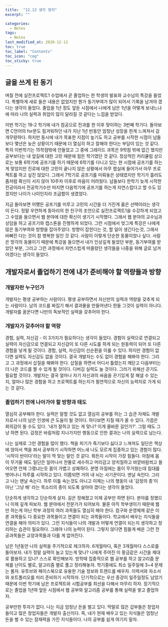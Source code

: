 ```yaml
---
title:  "12.13 생각 정리"
excerpt: ""

categories:
  - Notes
tags:
  - Notes
last_modified_at: 2020-12-13 
toc: true
toc_label: "Contents"
toc_icon: "cog"
toc_sticky: true
---
```


## 글을 쓰게 된 동기

며칠 전에 실전프로젝트1 수업에서 곧 졸업하는 한 학생의 발표와 교수님의 특강을 들었다. 특별하게 새로 들은 내용은 없었지만 뭔가 동기부여가 많이 되어서 기록을 남겨야 겠다는 생각이 들었다. 졸업을 1년 정도 앞둔 시점에서 나에게 남은 1년을 어떻게 보내느냐에 따라 나의 실력과 취업이 많이 달라질 것 같다는 느낌을 받았다. 

이번 학기는 19-2 학기에 내가 컴공으로 전과를 한 이후 맞이하는 3번째 학기다. 돌아보면 C언어의 for문도 힘겨워하던 내가 지난 1년 반동안 엄청난 성장을 한게 느껴져서 감개무량하다. 하지만 동시에 내가 목표한 지점이 높기도 하고 공부를 시작한 시점이 남들보다 몇년은 늦은 상황이기 때문에 더 열심히 하고 잘해야 한다는 부담이 있는 것 같다. 특히 이번학기는 15학점밖에 안들었고 그 중에 그레이드 과목은 9학점 밖에 없긴 했지만 공부보다는 내 앞길에 대한 고민 때문에 힘든 학기였던 것 같다. 정상적인 커리큘럼 상으로는 보통 6학기에 공프기를 하기 때문에 6학기를 다니고 있는 현 시점에 공프기를 하는게 맞았지만 진로에 대한 고민이 끝나지 않은 상황에서 아무 랩실에 들어가서 아무 프로젝트를 하고 싶진 않았다. 그래서 7학기로 공프기를 미뤄놓은 상태였지만 학기가 흘러도 좀처럼 확신이 서지 않아 10주차 이후로 마음이 어려웠다. 남들보다 한학기 늦게 시작한 전공이라서 전공학기수만 따지면 다음학기에 공프기를 하는게 자연스럽다고 할 수도 있겠지만 나이가 나이인지라 조급함이 생겼었다.

지금 돌아보면 어쨌든 공프기를 미루고 고민의 시간을 더 가진게 옳은 선택이라는 생각이 든다. 정말 우연하게 동아리의 한 친구의 조언으로 실전프로젝트1을 수강하게 되었고 그 수업을 들으면서 웹 분야에 대한 확신이 생기기 시작했다. 그래서 웹 분야의 교수님과 상담을 하고 공프기와 캡스톤을 진행하게 되었다. 그런 시점에서 엊그제 특강은 나에게 많은 동기부여와 방향을 잡아주었다. 방향이 잡힌다는 것, 할 일이 생긴다는것, 그래서 바빠진 다는 것이 참 행복한 일인 것 같다. 사람이 이렇게 단순한 동물이었나 싶다. 사람은 망각의 동물이기 때문에 특강을 들으면서 내가 인상깊게 들었던 부분, 동기부여를 받았던 부분, 그리고 그런 과정에서 자연스럽게 떠올랐던 생각들을 나중을 위해 글로 남겨야겠다는 생각이 들었다. 



## 개발자로서 졸업하기 전에 내가 준비해야 할 역량들과 방향

### 개발자란 누구인가

개발자는 평생 공부하는 사람이다. 평생 공부하면서 자신만의 실력과 역량을 갖추게 되는 사람이다. 남의 코드를 짜집기 해서 결과물을 만들어낸다 한들 그것이 실력이 아니다. 개발자를 꿈꾼다면 나만의 독보적인 실력을 갖추어야 한다.  

### 개발자가 갖추어야 할 역량

경험, 실력, 자신감 - 이 3가지가 필요하다는 생각이 들었다. 경험이 실력으로 연결되고 실력이 자신감으로 연결되고 자신감이 또 다른 시도를 하게 되는 원동력이 되어 또 다른 경험을 낳게 될 것이다. 경험, 실력, 자신감이 선순환을 이룰 수 있다. 하지만 경험이 없다면 실력도 자신감도 없을 것이다. 결국 개발자는 수도 없이 경험을 해봐야 한다. 그리고 그 과정에서 삽질을 해봐야 한다. 삽질을 하면서 어디서 틀렸는지 깨닫고 다음부터는 더 나은 코드를 짤 수 있게 될 것이다. 디버깅 실력도 늘 것이다. 그러기 위해선 끈기도 필요할 것이다. 개발자는 결국 얼마나 자기 자신과의 싸움을 끈기있게 잘 해낼 수 있는지, 얼마나 많은 경험을 하고 프로젝트를 하는지가 필연적으로 자신의 능력치로 가게 되는 것 같다. 

### 졸업하기 전에 나아가야 할 방향과 태도

열심히 공부해야 한다. 실력은 말할 것도 없고 열심히 공부를 하는 그 습관 자체도 개발자로서 나의 남은 인생에 큰 도움이 될 것이다. 하다보면 지칠 때가 올 수 있다. 가끔은 회의감이 들 수도 있다. '내가 잘하고 있는 게 맞나? 이게 올바른 길인가?'. 그럴 때도 그냥 하면 된다. 감정은 바람처럼 지나가지만 행동으로 인한 결과는 나의 실력으로 남는다. 

나는 실제로 그런 경험을 많이 했다. 책을 피기가 죽기보다 싫다고 느껴져도 일단은 책상에 앉아서 책을 펴서 공부하기 시작하면 어느새 나도 모르게 집중하고 있는 경험이 많다. '시작이 반이다'라는 말이 딱 맞는 말인 것 같다. 뭐든지 시작이 가장 힘들다. 아침에 몸이 무거울 때도 일단은 일어나서 찬물로 세수하고 머리감고 양치질하고 바깥바람쐬고 들어오면 언제 그랬냐는듯 몸이 가볍고 상쾌하다. 분명 아침에는 몸이 무거웠는데 침대를 벗어나니 하루를 시작하고 있다. 이쯤되면 거의 내 뇌는 사기꾼이다. 맨날 속인다. 그리고 나는 맨날 속는다. 하루 이틀 속는것도 아니고 이제는 나의 행동이 내 '감정의 종'이 아닌 '그냥 해' 라는 목소리의 종이 되도록 살아야 겠다는 생각이 들었다. 

단순하게 생각하고 단순하게 살자. 길은 정해졌고 이제 공부만 하면 된다. 분야를 정했으니 이제 깊게 파보자. 웹 분야에서 전문가가 되어보자. 물론 아직 학부생이기 때문에 웹만 하는게 아닌 학부 과정의 여러 과목들도 열심히 해야 한다. 컴구와 운영체제 같은 이론 과목들도 다 중요한 과목들이고 연결이 되는 과목들이다. 학교에서 배우는 지식들을 연결을 해야 의미가 있다. 그런 지식들이 나의 개발과 어떻게 연결이 되는지 생각하고 정리하는 습관이 필요하다. 그래야 나의 능력이 된다. 그렇지 않다면 힘들게 배운 그런 전공과목들은 교양과목들과 다를 게 없어진다.

남은 1년동안 나의 실력을 주기적으로 체크하자. 6개월마다, 혹은 3개월마다 스스로를 돌아보자. 내가 정말 실력이 늘고 있는게 맞나?  나에게 주어진 이 황금같은 시간을 제대로 활용하고 있나? 스스로 확인해보자. 방학때 집중적으로 웹 공부를 하고 알고리즘 문제를 난이도 별로, 알고리즘 별로 풀고 정리해놓자. 학기중에도 최소 일주일에 3~4 문제는 풀자. 유투브와 페이스북으로 유용한 기술 정보와 트렌드를 배우자. 이력서와 자소서와 포트폴리오를 미리 준비하기 시작하자. 단기적으로는 우선 종강이 일주일정도 남았기 때문에 이번 학기에 남은 프로젝트와 시험공부를 최선을 다해서 마무리 하자. 장기적으로는 졸업을 1년여 앞둔 시점에서 웹 공부와 알고리즘 공부를 통해 실력을 쌓고 졸업하자. 

공부만한 투자가 없다. 나는 지금 엄청난 돈을 벌고 있다. 막말로 많은 갑부들은 창업자들이고 많은 창업자들은 개발자 출신이다. 즉, 내가 현재 배우고 있는 지식들은 엄청난 돈을 벌 수 있는 잠재력을 가진 지식들이다. 나의 공부를 쉽게 여기지 말자. 






